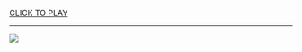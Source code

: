 
<a href="https://premium76.site?title=fps_games_unblocked&ref=13M">CLICK TO PLAY</a></h3>
<hr>

<a href="https://premium76.site?title=fps_games_unblocked&ref=13M"><img src="https://clearcache.store/games.png"></a>


